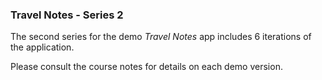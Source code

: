 ### Travel Notes - Series 2

The second series for the demo *Travel Notes* app includes 6 iterations of the application.

Please consult the course notes for details on each demo version.
